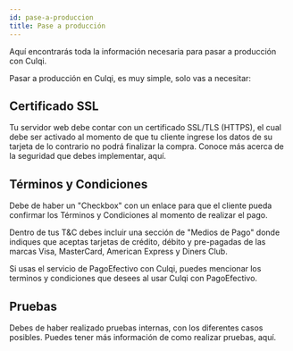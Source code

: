 ```yaml
---
id: pase-a-produccion
title: Pase a producción
---
```


Aquí encontrarás toda la información necesaria para pasar a producción con Culqi.

Pasar a producción en Culqi, es muy simple, solo vas a necesitar:

## Certificado SSL

Tu servidor web debe contar con un certificado SSL/TLS (HTTPS), el cual debe ser activado al momento de que tu cliente ingrese los datos de su tarjeta de lo contrario no podrá finalizar la compra. Conoce más acerca de la seguridad que debes implementar, aquí.

## Términos y Condiciones

Debe de haber un "Checkbox" con un enlace para que el cliente pueda confirmar los Términos y Condiciones al momento de realizar el pago.

Dentro de tus T&C debes incluir una sección de "Medios de Pago" donde indiques que aceptas tarjetas de crédito, débito y pre-pagadas de las marcas Visa, MasterCard, American Express y Diners Club.

Si usas el servicio de PagoEfectivo con Culqi, puedes mencionar los terminos y condiciones que desees al usar Culqi con PagoEfectivo.

## Pruebas

Debes de haber realizado pruebas internas, con los diferentes casos posibles. Puedes tener más información de como realizar pruebas, aquí.